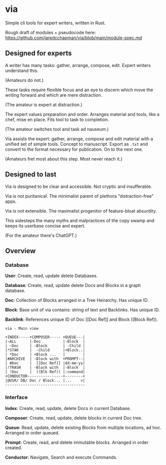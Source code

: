 # via

Simple cli tools for expert writers, written in Rust.

Rough draft of modules + pseudocode here: https://github.com/jaredcchapman/via/blob/main/module-spec.md


## Designed for experts

A writer has many tasks: gather, arrange, compose, edit. Expert writers understand this. 

(Amateurs do not.) 

These tasks require flexible focus and an eye to discern which move the writing forward and which are mere distraction.

(The amateur is expert at distraction.)

The expert values preparation and order. Arranges material and tools, like a chef, mise en place. Fits tool to task to completion. 

(The amateur switches tool and task ad nauseum.)

Via assists the expert: gather, arrange, compose and edit material with a unified set of simple tools. Concept to manuscript. Export as `.txt` and convert to the format necessary for publication. On to the next one. 

(Amateurs fret most about this step. Most never reach it.)


## Designed to last

Via is designed to be clear and accessible. Not cryptic and insufferable.

Via is not puritanical. The minimalist parent of plethora "distraction-free" apps.

Via is not extensible. The maximalist progenitor of feature-bloat absurdity.

This sidesteps the many myths and malpractices of the copy swamp and keeps its userbase concise and expert. 

(For the amateur there's ChatGPT.)


## Overview

### Database

**User**: Create, read, update delete Databases.

**Database**: Create, read, update delete Docs and Blocks in a graph database.

**Doc**: Collection of Blocks arranged in a Tree Heirarchy. Has unique ID.

**Block**: Base unit of via contains: string of text and Backlinks. Has unique ID.

**Backlink**: References unique ID of Doc [[Doc Ref]] and Block ((Block Ref)). 

```
via - Main view

+INDEX-----+COMPOSER----- +QUEUE---|
|~ALL      |-Doc          |-Block  |
| ~Doc     | -Block       | -Child |
|*STAR     |  -Child      |+Block..|
| *Doc     | +Block ...   |        |
|#ARCHIVE  | -Block with  +PROMPT--|
| #Doc     |  [[Doc Ref]] |dd-mm-yy|
|!TRASH    | -Block with  |-Block  |
| !Doc     |  ((Blk Ref)) |:command|
+CONDUCTOR----------------+--------+
|@USR/ DB/ Doc / Block... |...    >|
------------------------------------ 
``` 

### Interface

**Index**: Create, read, update, delete Docs in current Database.

**Composer**: Create, read, update, delete blocks in current Doc tree.

**Queue**: Read, update, delete existing Blocks from multiple locations, ad hoc. Arranged in order queued.

**Prompt**: Create, read, and delete immutable blocks. Arranged in order created.

**Conductor**: Navigate, Search and execute Commands.
